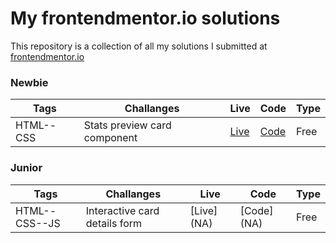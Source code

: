 # My frontendmentor.io solutions

This repository is a collection of all my solutions I submitted at [frontendmentor.io ](https://www.frontendmentor.io/)

### Newbie

| Tags  | Challanges | Live|  Code|  Type| 
| --- | -- |  -- | --  |  -- |
| HTML--CSS      |  Stats preview card component | [Live](https://product-preview-card-elliott.netlify.app) | [Code](https://github.com/elliottkan/FrontEndMentor/tree/main/ProductReviewCard) |Free|


### Junior

| Tags  | Challanges | Live|  Code|  Type| 
| --- | -- |  -- | --  |  -- |
| HTML--CSS--JS      | Interactive card details form | [Live] (NA) | [Code] (NA) |Free|
